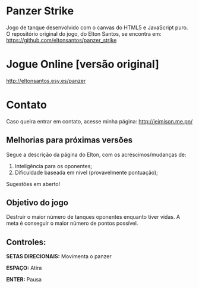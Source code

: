 # Panzer Strike
Jogo de tanque desenvolvido com o canvas do HTML5 e JavaScript puro.
O repositório original do jogo, do Elton Santos, se encontra em:
https://github.com/eltonsantos/panzer_strike

# Jogue Online [versão original]
http://eltonsantos.esy.es/panzer

# Contato
Caso queira entrar em contato, acesse minha página: http://jeimison.me.pn/

## Melhorias para próximas versões
Segue a descrição da página do Elton, com os acréscimos/mudanças de:
1. Inteligência para os oponentes;
2. Dificuldade baseada em nível (provavelmente pontuação);

Sugestões em aberto!

## Objetivo do jogo
Destruir o maior número de tanques oponentes enquanto tiver vidas. A meta é conseguir o maior número de pontos possível.

## Controles:

**SETAS DIRECIONAIS:** Movimenta o panzer

**ESPAÇO:** Atira

**ENTER:** Pausa